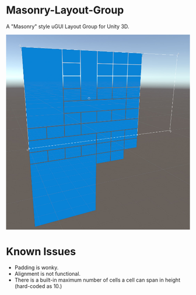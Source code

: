 # Masonry-Layout-Group
A "Masonry" style uGUI Layout Group for Unity 3D.

![Alt text](/MasonryLayout.jpg?raw=true "Masonry layout in action")

# Known Issues

* Padding is wonky.
* Alignment is not functional.
* There is a built-in maximum number of cells a cell can span in height (hard-coded as 10.)
